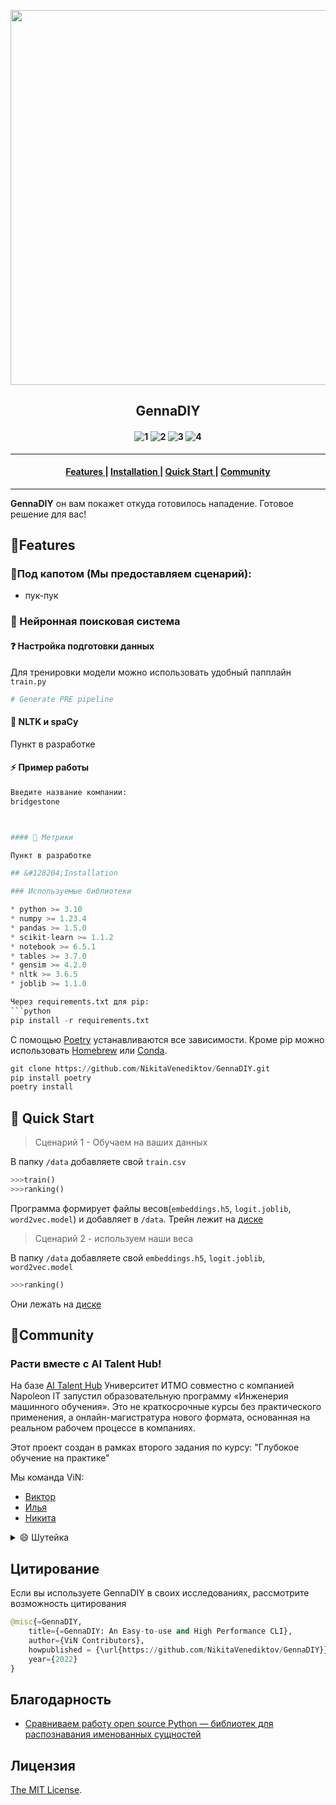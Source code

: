 <p align="center">
  <img src="https://krot.info/uploads/posts/2022-03/1646870673_11-krot-info-p-smeshnie-kovri-na-stenu-smeshnie-foto-14.jpg" align="middle"  width="600" />
</p>


<h2 align="center">
  GennaDIY
</h2>

<h4 align="center">

![1](https://img.shields.io/badge/python-3.10.6+-aff.svg)
![2](https://img.shields.io/badge/os-linux%2C%20win%2C%20mac-pink.svg)
![3](https://img.shields.io/github/stars/NikitaVenediktov/GennaDIY?color=ccf)
![4](https://img.shields.io/github/v/release/NikitaVenediktov/GennaDIY?color=ffa)

</h4>

-----------------------------------------------

<h4 align="center">
  <a href=#features> Features </a> |
  <a href=#installation> Installation </a> |
  <a href=#quick-start> Quick Start </a> |
  <a href=#community> Community </a>
</h4>

-----------------------------------------------

**GennaDIY** он вам покажет откуда готовилось нападение. Готовое решение для вас!



## &#128204;Features

### &#128642;Под капотом  (Мы предоставляем сценарий):
* пук-пук


###  	&#128270; Нейронная поисковая система


#### ❓ Настройка подготовки данных

Для тренировки модели можно использовать удобный папплайн `train.py`
```python
# Generate PRE pipeline

```

#### 💌 NLTK и spaCy 

Пункт в разработке


#### ⚡ Пример работы

```python
Введите название компании:
bridgestone

```

```python


#### 🚀 Метрики

Пункт в разработке

## &#128204;Installation

### Используемые библиотеки

* python >= 3.10
* numpy >= 1.23.4
* pandas >= 1.5.0
* scikit-learn >= 1.1.2
* notebook >= 6.5.1
* tables >= 3.7.0
* gensim >= 4.2.0
* nltk >= 3.6.5
* joblib >= 1.1.0

Через requirements.txt для pip:
```python
pip install -r requirements.txt
```
С помощью [Poetry](https://python-poetry.org) устанавливаются все зависимости. Кроме pip можно использовать [Homebrew](https://formulae.brew.sh/formula/poetry) или [Conda](https://anaconda.org/conda-forge/poetry).
``` python
git clone https://github.com/NikitaVenediktov/GennaDIY.git
pip install poetry
poetry install
```


## &#128204; Quick Start
> Сценарий 1 - Обучаем на ваших данных
 
 
 
В папку `/data` добавляете свой `train.csv`

```python
>>>train()
>>>ranking()
```
Программа формирует файлы весов(`embeddings.h5`, `logit.joblib`, `word2vec.model`) и добавляет в `/data`.
Трейн лежит на [диске](https://drive.google.com/file/d/1e9bdr7wcQX_YBudQcsKj-sMoIGxQOlK4/view)

> Сценарий 2 - используем наши веса

В папку `/data` добавляете свой `embeddings.h5`, `logit.joblib`, `word2vec.model`

```python
>>>ranking()
```
Они лежать на [диске](https://drive.google.com/drive/folders/1b3BEHNyzqOKzoOP4HaH4zU5SXu3_lwOD?usp=sharing)

## &#128204;Community

### Расти вместе с AI Talent Hub!
На базе [AI Talent Hub](https://ai.itmo.ru/) Университет ИТМО совместно с компанией Napoleon IT запустил образовательную программу «Инженерия машинного обучения». Это не краткосрочные курсы без практического применения, а онлайн-магистратура нового формата, основанная на реальном рабочем процессе в компаниях.

Этот проект создан в рамках второго задания по курсу: "Глубокое обучение на практике"

Мы команда ViN:
* [Виктор](https://t.me/anoninf)
* [Илья](https://t.me/sadinhead)
* [Никита](https://t.me/space_apple)

<details><summary> &#128516; Шутейка </summary>
<p>

![Jokes Card](https://readme-jokes.vercel.app/api)

</p>
</details>

## Цитирование 

Если вы используете GennaDIY в своих исследованиях, рассмотрите возможность цитирования
```python
@misc{=GennaDIY,
    title={=GennaDIY: An Easy-to-use and High Performance CLI},
    author={ViN Contributors},
    howpublished = {\url{https://github.com/NikitaVenediktov/GennaDIY}},
    year={2022}
}
```

## Благодарность

- [Сравниваем работу open source Python — библиотек для распознавания именованных сущностей](https://habr.com/ru/post/502366/)
## Лицензия

 [The MIT License](https://opensource.org/licenses/mit-license.php).